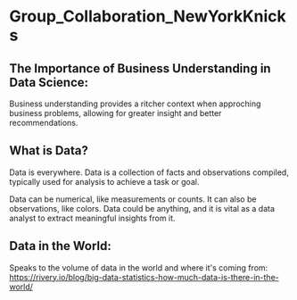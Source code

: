 # Group_Collaboration_NewYorkKnicks
## The Importance of Business Understanding in Data Science:
<p> Business understanding provides a ritcher context when approching business problems, allowing for greater insight and better recommendations.</p>

## What is Data?
<p> Data is everywhere. Data is a collection of facts and observations compiled, typically used for analysis to achieve a task or goal. </p>

<p> Data can be numerical, like measurements or counts. It can also be observations, like colors. Data could be anything, and it is vital as a data analyst to extract meaningful insights from it. </p>

## Data in the World:

Speaks to the volume of data in the world and where it's coming from:
https://rivery.io/blog/big-data-statistics-how-much-data-is-there-in-the-world/


